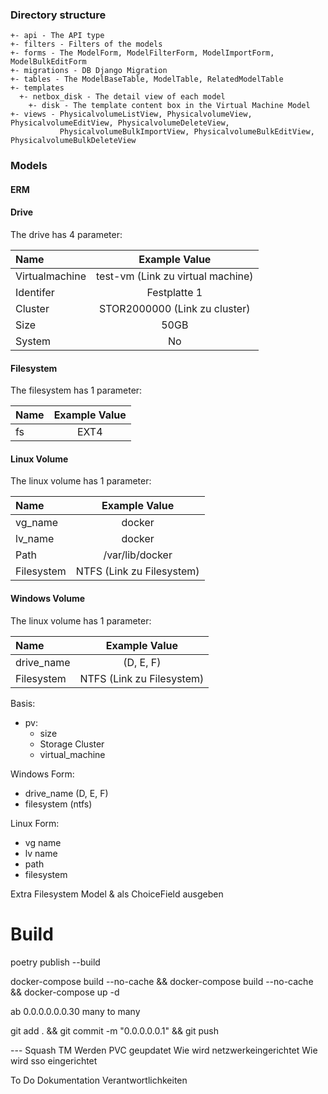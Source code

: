 ### Directory structure

```
+- api - The API type
+- filters - Filters of the models
+- forms - The ModelForm, ModelFilterForm, ModelImportForm, ModelBulkEditForm
+- migrations - DB Django Migration
+- tables - The ModelBaseTable, ModelTable, RelatedModelTable
+- templates
  +- netbox_disk - The detail view of each model
    +- disk - The template content box in the Virtual Machine Model
+- views - PhysicalvolumeListView, PhysicalvolumeView, PhysicalvolumeEditView, PhysicalvolumeDeleteView, 
           PhysicalvolumeBulkImportView, PhysicalvolumeBulkEditView, PhysicalvolumeBulkDeleteView
```
### Models
#### ERM


#### Drive
The drive has 4 parameter:

| Name           |           Example Value           |
|:---------------|:---------------------------------:|
| Virtualmachine | test-vm (Link zu virtual machine) |
| Identifer      |           Festplatte 1            |
| Cluster        |   STOR2000000 (Link zu cluster)   |
| Size           |               50GB                |
| System         |                No                 |

#### Filesystem
The filesystem has 1 parameter:

| Name | Example Value |
|:-----|:-------------:|
| fs   |     EXT4      |

#### Linux Volume
The linux volume has 1 parameter:

| Name            |       Example Value       |
|:----------------|:-------------------------:|
| vg_name         |          docker           |
| lv_name         |          docker           |
| Path            |      /var/lib/docker      |
| Filesystem      | NTFS (Link zu Filesystem) |


#### Windows Volume
The linux volume has 1 parameter:

| Name       |        Example Value        |
|:-----------|:---------------------------:|
| drive_name |          (D, E, F)          |
| Filesystem |  NTFS (Link zu Filesystem)  |



Basis:
- pv:
  - size
  - Storage Cluster
  - virtual_machine

Windows Form:
- drive_name (D, E, F)
- filesystem (ntfs)

Linux Form:
- vg name
- lv name
- path
- filesystem


Extra Filesystem Model & als ChoiceField ausgeben

# Build
poetry publish --build

docker-compose build --no-cache && docker-compose build --no-cache && docker-compose up -d

ab 0.0.0.0.0.0.30 many to many

git add . && git commit -m "0.0.0.0.0.1" && git push


--- Squash TM
Werden PVC geupdatet
Wie wird netzwerkeingerichtet
Wie wird sso eingerichtet

To Do
Dokumentation
Verantwortlichkeiten